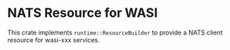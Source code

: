 # NATS Resource for WASI

This crate implements `runtime::ResourceBuilder` to provide a NATS client resource
for wasi-xxx services.
